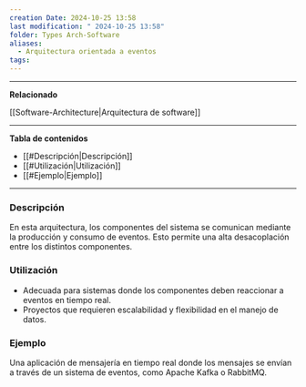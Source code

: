 ```yaml
---
creation Date: 2024-10-25 13:58
last modification: " 2024-10-25 13:58"
folder: Types Arch-Software
aliases:
  - Arquitectura orientada a eventos
tags:
---
```

___
**Relacionado**

[[Software-Architecture|Arquitectura de software]]
___
**Tabla de contenidos**

- [[#Descripción|Descripción]]
- [[#Utilización|Utilización]]
- [[#Ejemplo|Ejemplo]]

___
### Descripción
En esta arquitectura, los componentes del sistema se comunican mediante la producción y consumo de eventos. Esto permite una alta desacoplación entre los distintos componentes.

### Utilización
- Adecuada para sistemas donde los componentes deben reaccionar a eventos en tiempo real.
- Proyectos que requieren escalabilidad y flexibilidad en el manejo de datos.

### Ejemplo
Una aplicación de mensajería en tiempo real donde los mensajes se envían a través de un sistema de eventos, como Apache Kafka o RabbitMQ.